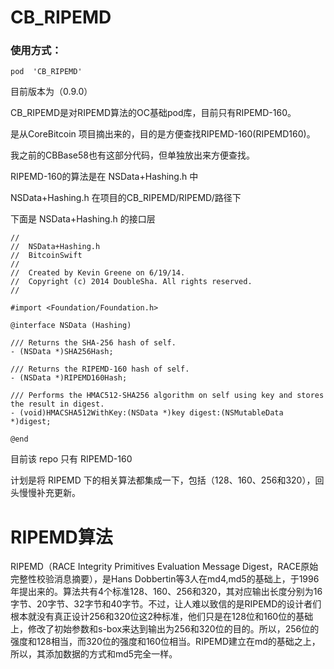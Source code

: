 # CB_RIPEMD


### 使用方式：
```
pod  'CB_RIPEMD'
```
目前版本为（0.9.0）


CB_RIPEMD是对RIPEMD算法的OC基础pod库，目前只有RIPEMD-160。

是从CoreBitcoin 项目摘出来的，目的是方便查找RIPEMD-160(RIPEMD160)。

我之前的CBBase58也有这部分代码，但单独放出来方便查找。

RIPEMD-160的算法是在 NSData+Hashing.h 中

NSData+Hashing.h  在项目的CB_RIPEMD/RIPEMD/路径下

下面是 NSData+Hashing.h 的接口层
```
//
//  NSData+Hashing.h
//  BitcoinSwift
//
//  Created by Kevin Greene on 6/19/14.
//  Copyright (c) 2014 DoubleSha. All rights reserved.
//

#import <Foundation/Foundation.h>

@interface NSData (Hashing)

/// Returns the SHA-256 hash of self.
- (NSData *)SHA256Hash;

/// Returns the RIPEMD-160 hash of self.
- (NSData *)RIPEMD160Hash;

/// Performs the HMAC512-SHA256 algorithm on self using key and stores the result in digest.
- (void)HMACSHA512WithKey:(NSData *)key digest:(NSMutableData *)digest;

@end
```

目前该 repo 只有 RIPEMD-160

计划是将 RIPEMD 下的相关算法都集成一下，包括（128、160、256和320），回头慢慢补充更新。

# RIPEMD算法
RIPEMD（RACE Integrity Primitives Evaluation Message Digest，RACE原始完整性校验消息摘要），是Hans Dobbertin等3人在md4,md5的基础上，于1996年提出来的。算法共有4个标准128、160、256和320，其对应输出长度分别为16字节、20字节、32字节和40字节。不过，让人难以致信的是RIPEMD的设计者们根本就没有真正设计256和320位这2种标准，他们只是在128位和160位的基础上，修改了初始参数和s-box来达到输出为256和320位的目的。所以，256位的强度和128相当，而320位的强度和160位相当。RIPEMD建立在md的基础之上，所以，其添加数据的方式和md5完全一样。
